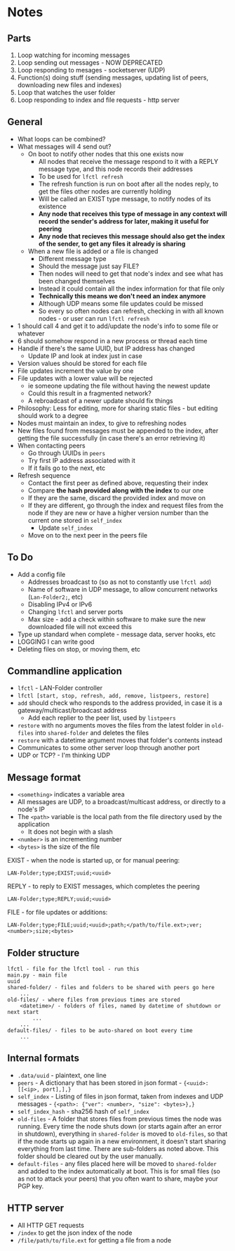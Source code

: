 # Notes

## Parts
1. Loop watching for incoming messages
2. Loop sending out messages - NOW DEPRECATED
3. Loop responding to mesages - socketserver (UDP)
4. Function(s) doing stuff (sending messages, updating list of peers, downloading new files and indexes)
5. Loop that watches the user folder
6. Loop responding to index and file requests - http server

## General
- What loops can be combined?
- What messages will 4 send out?
	- On boot to notify other nodes that this one exists now
    	- All nodes that receive the message respond to it with a REPLY message type, and this node records their addresses
    	- To be used for `lfctl refresh`
    	- The refresh function is run on boot after all the nodes reply, to get the files other nodes are currently holding
    	- Will be called an EXIST type message, to notify nodes of its existence
    	- **Any node that receives this type of message in any context will record the sender's address for later, making it useful for peering**
    	- **Any node that recieves this message should also get the index of the sender, to get any files it already is sharing**
	- When a new file is added or a file is changed
    	- Different message type
    	- Should the message just say FILE?
    	- Then nodes will need to get that node's index and see what has been changed themselves
    	- Instead it could contain all the index information for that file only
    	- **Technically this means we don't need an index anymore**
    	- Although UDP means some file updates could be missed
    	- So every so often nodes can refresh, checking in with all known nodes - or user can run `lfctl refresh`
- 1 should call 4 and get it to add/update the node's info to some file or whatever
- 6 should somehow respond in a new process or thread each time
- Handle if there's the same UUID, but IP address has changed
  - Update IP and look at index just in case
- Version values should be stored for each file
- File updates increment the value by one
- File updates with a lower value will be rejected
  - ie someone updating the file without having the newest update
  - Could this result in a fragmented network?
  - A rebroadcast of a newer update should fix things
- Philosophy: Less for editing, more for sharing static files - but editing should work to a degree
- Nodes must maintain an index, to give to refreshing nodes
- New files found from messages must be appended to the index, after getting the file successfully (in case there's an error retrieving it)
- When contacting peers
  - Go through UUIDs in `peers`
  - Try first IP address associated with it
  - If it fails go to the next, etc
- Refresh sequence
  - Contact the first peer as defined above, requesting their index
  - Compare **the hash provided along with the index** to our one
  - If they are the same, discard the provided index and move on
  - If they are different, go through the index and request files from the node if they are new or have a higher version number than the current one stored in `self_index`
    - Update `self_index`
  - Move on to the next peer in the peers file

## To Do
- Add a config file
  - Addresses broadcast to (so as not to constantly use `lfctl add`)
  - Name of software in UDP message, to allow concurrent networks (`Lan-Folder2;`, etc)
  - Disabling IPv4 or IPv6
  - Changing `lfctl` and server ports
  - Max size - add a check within software to make sure the new downloaded file will not exceed this
- Type up standard when complete - message data, server hooks, etc
- LOGGING
I can write good
- Deleting files on stop, or moving them, etc

## Commandline application
- `lfctl` - LAN-Folder controller
- `lfctl [start, stop, refresh, add, remove, listpeers, restore]`
- `add` should check who responds to the address provided, in case it is a gateway/multicast/broadcast address
  - Add each replier to the peer list, used by `listpeers`
- `restore` with no arguments moves the files from the latest folder in `old-files` into `shared-folder` and deletes the files
- `restore` with a datetime argument moves that folder's contents instead
- Communicates to some other server loop through another port
- UDP or TCP? - I'm thinking UDP

## Message format
- `<something>` indicates a variable area
- All messages are UDP, to a broadcast/multicast address, or directly to a node's IP
- The `<path>` variable is the local path from the file directory used by the application
  - It does not begin with a slash
- `<number>` is an incrementing number
- `<bytes>` is the size of the file

EXIST - when the node is started up, or for manual peering:

`LAN-Folder;type;EXIST;uuid;<uuid>`

REPLY - to reply to EXIST messages, which completes the peering

`LAN-Folder;type;REPLY;uuid;<uuid>`

FILE - for file updates or additions:

`LAN-Folder;type;FILE;uuid;<uuid>;path;</path/to/file.ext>;ver;<number>;size;<bytes>`

## Folder structure
```
lfctl - file for the lfctl tool - run this
main.py - main file
uuid
shared-folder/ - files and folders to be shared with peers go here
	...
old-files/ - where files from previous times are stored
	<datetime>/ - folders of files, named by datetime of shutdown or next start
		...
	...
default-files/ - files to be auto-shared on boot every time
	...
```

## Internal formats
- `.data/uuid` - plaintext, one line
- `peers` - A dictionary that has been stored in json format - `{<uuid>: [[<ip>, port],],}`
- `self_index` - Listing of files in json format, taken from indexes and UDP messages - `{<path>: {"ver": <number>, "size": <bytes>},}`
- `self_index_hash` - sha256 hash of `self_index`
- `old-files` - A folder that stores files from previous times the node was running. Every time the node shuts down (or starts again after an error in shutdown), everything in `shared-folder` is moved to `old-files`, so that if the node starts up again in a new environment, it doesn't start sharing everything from last time. There are sub-folders as noted above. This folder should be cleared out by the user manually.
- `default-files` - any files placed here will be moved to `shared-folder` and added to the index automatically at boot. This is for small files (so as not to attack your peers) that you often want to share, maybe your PGP key.

## HTTP server
- All HTTP GET requests
- `/index` to get the json index of the node
- `/file/path/to/file.ext` for getting a file from a node